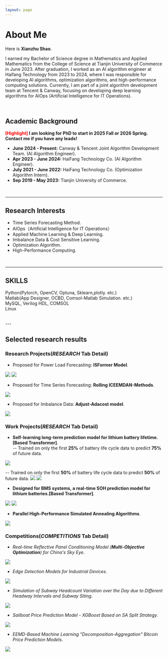 ```yaml
---
layout: page
---
```


# About Me
Here is **Xianzhu Shao**.

I earned my Bachelor of Science degree in Mathematics and Applied Mathematics from the College of Science at Tianjin University of Commerce in June 2023. After graduation, I worked as an AI algorithm engineer at Haifang Technology from 2023 to 2024, where I was responsible for developing AI algorithms, optimization algorithms, and high-performance computing solutions. Currently, I am part of a joint algorithm development team at Tencent & Canway, focusing on developing deep learning algorithms for AIOps (Artificial Intelligence for IT Operations).

<br>

## Academic Background

**<font color='red'>[Highlight]</font> I am looking for PhD to start in 2025 Fall or 2026 Spring. Contact me if you have any leads!**
- **June 2024 - Present:** Canway & Tencent Joint Algorithm Development Team. (AI Algorithm Engineer).
- **Apr 2023 - June 2024:** HaiFang Technology Co. (AI Algorithm Engineer).
- **July 2021 - June 2022:** HaiFang Technology Co. (Optimization Algorithm Intern).
- **Sep 2019 - May 2023:** Tianjin University of Commerce.

<br>

---

## Research Interests

-  Time Series Forecasting Method.
-  AIOps（Artificial Intelligence for IT Operations）
-  Applied Machine Learning & Deep Learning.
-  Imbalance Data & Cost Sensitive Learning.
-  Optimization Algorithm.
-  High-Performance Computing.

<br>

---

## SKILLS
Python(Pytorch, OpenCV, Optuna, Sklearn,plotly. etc.)<br>
Matlab(App Designer, OCBD, Comsol-Matlab Simulation. etc.)<br>
MySQL, Verilog HDL, COMSOL<br>
Linux

<br>
---

## Selected research results
### Research Projects(*RESEARCH* Tab Detail)
- Proposed for Power Load Forecasting: **ISFormer Model**.<br>
<img src="/images/Table_ISFormer_result.png">
<img src="/images/Fig_ISFormer_resut2.png">

- Proposed for Time Series Forecasting: **Rolling ICEEMDAN-Methods**.<br>
<img src="/images/p2.png">

- Proposed for  Imbalance Data: **Adjust-Adacost model**.<br>
<img src="/images/p1.png" >    

### Work Projects(*RESEARCH* Tab Detail)
- **Self-learning long-term prediction model for lithium battery lifetime. [Based Transformer]**.<br>
-- Trained on only the first **25%** of battery life cycle data to predict **75%** of future data.
<img src="/images/Fig_LongTerm_25_75.png">

-- Trained on only the first **50%** of battery life cycle data to predict **50%** of future data.
<img src="/images/Fig_LongTerm_50_50.png">
<img src="/images/Fig_LongTerm_HC_50_50.png">

- **Designed for BMS systems, a real-time SOH prediction model for lithium batteries.[Based Transformer]**.<br>
<img src="/images/Fig_BMS_pred_result.png">
<img src="/images/Fig_BMS_TRI_result1.png">

- **Parallel High-Performance Simulated Annealing Algorithms**.<br>
<img src="/images/HIGH_SA.png">



<br>


### Competitions(*COMPETITIONS* Tab Detail)
- *Real-time Reflective Panel Conditioning Model (**Multi-Objective Optimization**) for China's Sky Eye*.
<img src="/images/SA-国赛.png">

- *Edge Detection Models for Industrial Devices*.
<img src="/images/edge-detect.png">

- *Simulation of Subway Headcount Variation over the Day due to Different Headway Intervals and Subway Siting*.
<img src="/images/chooes_place.png">

- *Sailboat Price Prediction Model - XGBoost Based on SA Split Strategy*.
<img src="/images/boat_price.png">

- *EEMD-Based Machine Learning "Decomposition-Aggregation" Bitcoin Price Prediction Models*.
<img src="/images/bit_predict.png">



<br>




